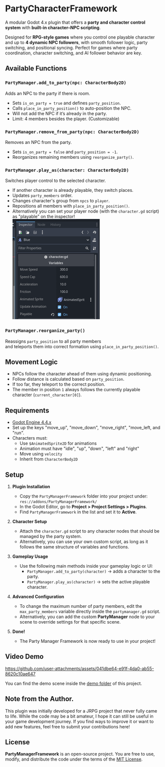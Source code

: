 # PartyCharacterFramework
A modular Godot 4.x plugin that offers a **party and character control system** with **built-in character–NPC scripting**.

Designed for **RPG-style games** where you control one playable character and up to **4 dynamic NPC followers**, with smooth follower logic, party switching, and positional syncing. Perfect for games where party coordination, character switching, and AI follower behavior are key.

## Available Functions

### `PartyManager.add_to_party(npc: CharacterBody2D)`

Adds an NPC to the party if there is room.

- Sets `is_on_party = true` and defines `party_position`.
- Calls `place_in_party_position()` to auto-position the NPC.
- Will not add the NPC if it’s already in the party.
- Limit: 4 members besides the player. (Customizable)

### `PartyManager.remove_from_party(npc: CharacterBody2D)`

Removes an NPC from the party.

- Sets `is_on_party = false` and `party_position = -1`.
- Reorganizes remaining members using `reorganize_party()`.

### `PartyManager.play_as(character: CharacterBody2D)`

Switches player control to the selected character.

- If another character is already playable, they switch places.
- Updates `party_members` order.
- Changes character's group from `npcs` to `player`.
- Repositions all members with `place_in_party_position()`.
- Alternatively you can set your player node (with the `character.gd` script) as "playable" on the inspector!
![Alt text](read_me_assets/playable.png)

### `PartyManager.reorganize_party()`

Reassigns `party_position` to all party members  
and teleports them into correct formation using `place_in_party_position()`.

## Movement Logic

- NPCs follow the character ahead of them using dynamic positioning.
- Follow distance is calculated based on `party_position`.
- If too far, they teleport to the correct position.
- The member in position `1` always follows the currently playable character (`current_character[0]`).

## Requirements

- [Godot Engine 4.4.x](https://godotengine.org/)
- Set up the keys "move_up", "move_down", "move_right", "move_left, and "run".
- Characters must:
  - Use `$AnimatedSprite2D` for animations
  - Animation must have "idle", "up", "down", "left" and "right"
  - Move using `velocity`
  - Inherit from `CharacterBody2D`

## Setup

1. **Plugin Installation**
   - Copy the `PartyManagerFramework` folder into your project under:  
	 `res://addons/PartyManagerFramework/`
   - In the Godot Editor, go to **Project > Project Settings > Plugins**.  
   - Find `PartyManagerFramework` in the list and set it to **Active**.

2. **Character Setup**
   - Attach the `character.gd` script to any character nodes that should be managed by the party system.  
   - Alternatively, you can use your own custom script, as long as it follows the same structure of variables and functions.

3. **Gameplay Usage**
   - Use the following main methods inside your gameplay logic or UI:
	 - `PartyManager.add_to_party(character)` → adds a character to the party.
	 - `PartyManager.play_as(character)` → sets the active playable character.

4. **Advanced Configuration**
   - To change the maximum number of party members, edit the `max_party_members` variable directly inside the `partymanager.gd` script.  
   - Alternatively, you can add the custom **PartyManager** node to your scene to override settings for that specific scene.

5. **Done!**
   - The Party Manager Framework is now ready to use in your project!

## Video Demo
https://github.com/user-attachments/assets/041dbe64-e91f-4da0-ab55-8620c10ae647

You can find the demo scene inside the [demo folder](https://github.com/GabrielOlivierDEV/PartyManagerFramework/tree/main/demo) of this project.

## Note from the Author.

This plugin was initially developed for a JRPG project that never fully came to life. While the code may be a bit amateur, I hope it can still be useful in your game development journey. If you find ways to improve it or want to add new features, feel free to submit your contributions here!

## License

**PartyManagerFramework** is an open-source project. You are free to use, modify, and distribute the code under the terms of the [MIT License](https://opensource.org/licenses/MIT).
